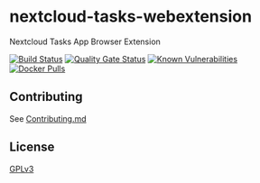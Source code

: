 # nextcloud-tasks-webextension

Nextcloud Tasks App Browser Extension

[![Build Status](https://cloud.drone.io/api/badges/Riscue/nextcloud-tasks-webextension/status.svg)](https://cloud.drone.io/Riscue/nextcloud-tasks-webextension)
[![Quality Gate Status](https://sonarcloud.io/api/project_badges/measure?project=Riscue_nextcloud-tasks-webextension&metric=alert_status)](https://sonarcloud.io/dashboard?id=Riscue_nextcloud-tasks-webextension)
[![Known Vulnerabilities](https://snyk.io/test/github/Riscue/nextcloud-tasks-webextension/badge.svg?targetFile=package.json)](https://snyk.io/test/github/Riscue/nextcloud-tasks-webextension?targetFile=package.json)
[![Docker Pulls](https://img.shields.io/github/downloads/riscue/nextcloud-tasks-webextension/total)](https://github.com/Riscue/nextcloud-tasks-webextension/releases)

## Contributing

See [Contributing.md](Contributing.md)

## License
[GPLv3](https://choosealicense.com/licenses/gpl-3.0/)
